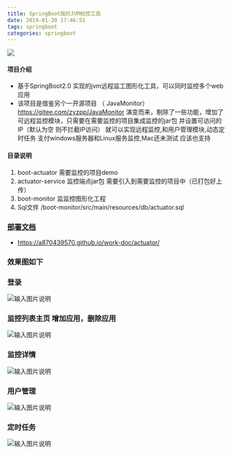 ```yaml
---
title: SpringBoot版的JVM检控工具
date: 2019-01-30 17:46:51
tags: springboot
categories: springboot
---
```


![](https://user-gold-cdn.xitu.io/2019/1/6/168214665581edf1?w=1909&h=931&f=png&s=126744)
    <!-- more -->

#### 项目介绍
- 基于SpringBoot2.0 实现的jvm远程监工图形化工具，可以同时监控多个web应用
- 该项目是借鉴另个一开源项目 （ JavaMonitor） https://gitee.com/zyzpp/JavaMonitor 演变而来，剔除了一些功能，增加了可远程监控模块，只需要在需要监控的项目集成监控的jar包 并设置可访问的IP（默认为空 则不拦截IP访问） 就可以实现远程监控,和用户管理模块,动态定时任务
支付windows服务器和Linux服务监控,Mac还未测试 应该也支持 


#### 目录说明
1. boot-actuator  需要监控的项目demo
1. actuator-service  监控端点jar包 需要引入到需要监控的项目中（已打包好上传）
1. boot-monitor    监监控图形化工程
1. Sql文件  /boot-monitor/src/main/resources/db/actuator.sql

### [部署文档](https://a870439570.github.io/work-doc/actuator/)    
- https://a870439570.github.io/work-doc/actuator/

### 效果图如下

### 登录
![输入图片说明](https://user-gold-cdn.xitu.io/2019/1/6/16821466557caba0?w=1305&h=714&f=png&s=338901 "屏幕截图.png")

### 监控列表主页  增加应用，删除应用

![输入图片说明](https://user-gold-cdn.xitu.io/2019/1/6/168214665581edf1?w=1909&h=931&f=png&s=126744 "屏幕截图.png")

### 监控详情
![输入图片说明](https://user-gold-cdn.xitu.io/2019/1/6/1682146656904113?w=1912&h=936&f=png&s=164206 "屏幕截图.png")


### 用户管理
![输入图片说明](https://user-gold-cdn.xitu.io/2019/1/6/1682146654d495fc?w=1895&h=659&f=png&s=62302 "屏幕截图.png")
### 定时任务
![输入图片说明](https://user-gold-cdn.xitu.io/2019/1/6/16821466580b1a29?w=1344&h=660&f=png&s=125645 "屏幕截图.png")


